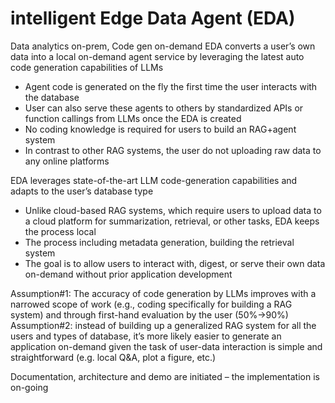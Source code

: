 # intelligent Edge Data Agent (EDA)
Data analytics on-prem, Code gen on-demand
EDA converts a user’s own data into a local on-demand agent service by leveraging the latest auto code generation capabilities of LLMs
- Agent code is generated on the fly the first time the user interacts with the database
- User can also serve these agents to others by standardized APIs or function callings from LLMs once the EDA is created
- No coding knowledge is required for users to build an RAG+agent system
- In contrast to other RAG systems, the user do not uploading raw data to any online platforms


EDA leverages state-of-the-art LLM code-generation capabilities and adapts to the user’s database type
- Unlike cloud-based RAG systems, which require users to upload data to a cloud platform for summarization, retrieval, or other tasks, EDA keeps the process local 
- The process including metadata generation, building the retrieval system 
- The goal is to allow users to interact with, digest, or serve their own data on-demand without prior application development

Assumption#1: The accuracy of code generation by LLMs improves with a narrowed scope of work (e.g., coding specifically for building a RAG system) and through first-hand evaluation by the user (50%->90%)
Assumption#2: instead of building up a generalized RAG system for all the users and types of database, it’s more likely easier to generate an application on-demand given the task of user-data interaction is simple and straightforward (e.g. local Q&A, plot a figure, etc.)

Documentation, architecture and demo are initiated – the implementation is on-going
